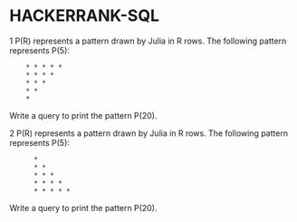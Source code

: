 # HACKERRANK-SQL
1 P(R) represents a pattern drawn by Julia in R rows. The following pattern represents P(5):
```
    * * * * *
    * * * * 
    * * * 
    * *
    * 
```
Write a query to print the pattern P(20).

2 P(R) represents a pattern drawn by Julia in R rows. The following pattern represents P(5):

```
      *
      * * 
      * * * 
      * * * * 
      * * * * *
```
Write a query to print the pattern P(20).
